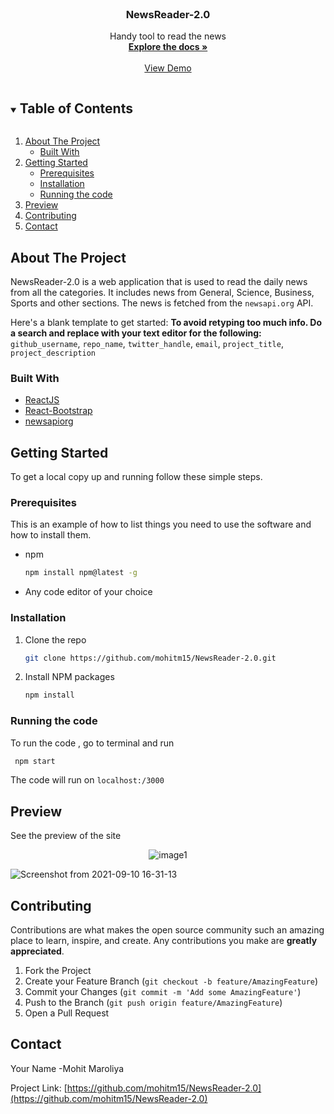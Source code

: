 



<!-- PROJECT LOGO -->
<br />
<p align="center">

  <h3 align="center">NewsReader-2.0</h3>

  <p align="center">
    Handy tool to read the news
    <br />
    <a href="https://github.com/mohitm15/NewsReader-2.0"><strong>Explore the docs »</strong></a>
    <br />
    <br />
    <a href="https://github.com/github_username/repo_name">View Demo</a>
    
    
  </p>
</p>



<!-- TABLE OF CONTENTS -->
<details open="open">
  <summary><h2 style="display: inline-block">Table of Contents</h2></summary>
  <ol>
    <li>
      <a href="#about-the-project">About The Project</a>
      <ul>
        <li><a href="#built-with">Built With</a></li>
      </ul>
    </li>
    <li>
      <a href="#getting-started">Getting Started</a>
      <ul>
        <li><a href="#prerequisites">Prerequisites</a></li>
        <li><a href="#installation">Installation</a></li>
       <li><a href="#runningcode">Running the code</a></li>
      </ul>
    </li>
    <li><a href="#rpreview">Preview</a></li>
    <li><a href="#contributing">Contributing</a></li>
    <li><a href="#contact">Contact</a></li>
  </ol>
</details>



<!-- ABOUT THE PROJECT -->
## About The Project

NewsReader-2.0 is a web application that is used to read the daily news from all the categories. It includes news from General, Science, Business, Sports and other sections. The news is fetched from the `newsapi.org` API.


Here's a blank template to get started:
**To avoid retyping too much info. Do a search and replace with your text editor for the following:**
`github_username`, `repo_name`, `twitter_handle`, `email`, `project_title`, `project_description`


### Built With

* [ReactJS](https://reactjs.org/)
* [React-Bootstrap](https://react-bootstrap.github.io/)
* [newsapiorg](https://newsapi.org/)



<!-- GETTING STARTED -->
## Getting Started

To get a local copy up and running follow these simple steps.

### Prerequisites

This is an example of how to list things you need to use the software and how to install them.
* npm
  ```sh
  npm install npm@latest -g
  ```

* Any code editor of your choice 

### Installation

1. Clone the repo
   ```sh
   git clone https://github.com/mohitm15/NewsReader-2.0.git
   ```
2. Install NPM packages
   ```sh
   npm install
   ```

### Running the code

To run the code , go to terminal and run
  ```sh
   npm start
  ```
   
The code will run on `localhost:/3000`



<!-- ROADMAP -->
## Preview

See the preview of the site
<p align="center">
   <img src="https://user-images.githubusercontent.com/35539313/132951245-b4ca2986-d569-4a7b-8b7c-d85da4f95717.png" alt="image1" />
</p>




![Screenshot from 2021-09-10 16-31-13](https://user-images.githubusercontent.com/35539313/132951122-25e34dc5-577c-4fa8-bdcb-a2f584e13bb1.png)





<!-- CONTRIBUTING -->
## Contributing

Contributions are what makes the open source community such an amazing place to learn, inspire, and create. Any contributions you make are **greatly appreciated**.

1. Fork the Project
2. Create your Feature Branch (`git checkout -b feature/AmazingFeature`)
3. Commit your Changes (`git commit -m 'Add some AmazingFeature'`)
4. Push to the Branch (`git push origin feature/AmazingFeature`)
5. Open a Pull Request





<!-- CONTACT -->
## Contact

Your Name -Mohit Maroliya

Project Link: [https://github.com/mohitm15/NewsReader-2.0](https://github.com/mohitm15/NewsReader-2.0)






